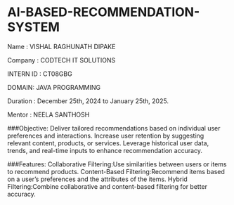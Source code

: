 # AI-BASED-RECOMMENDATION-SYSTEM

Name : VISHAL RAGHUNATH DIPAKE

Company : CODTECH IT SOLUTIONS

INTERN ID : CT08GBG

DOMAIN: JAVA PROGRAMMING

Duration : December 25th, 2024 to January 25th, 2025.

Mentor : NEELA SANTHOSH

###Objective: Deliver tailored recommendations based on individual user preferences and interactions. Increase user retention by suggesting relevant content, products, or services. Leverage historical user data, trends, and real-time inputs to enhance recommendation accuracy.

###Features: Collaborative Filtering:Use similarities between users or items to recommend products. Content-Based Filtering:Recommend items based on a user’s preferences and the attributes of the items. Hybrid Filtering:Combine collaborative and content-based filtering for better accuracy.

